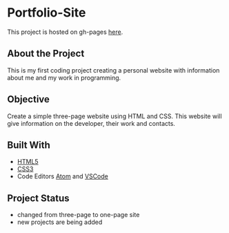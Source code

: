 # Portfolio-Site
This project is hosted on gh-pages [here](https://clarapapaya.github.io/Portfolio-Site/).
## About the Project
This is my first coding project creating a personal website with information about me and my work in programming.
## Objective
Create a simple three-page website using HTML and CSS. This website will give information on the developer, their work and contacts.
## Built With
* [HTML5](https://developer.mozilla.org/en-US/docs/Web/HTML)
* [CSS3](https://developer.mozilla.org/en-US/docs/Web/CSS)
* Code Editors [Atom](https://atom.io/) and [VSCode](https://code.visualstudio.com/)
## Project Status
* changed from three-page to one-page site
* new projects are being added 

